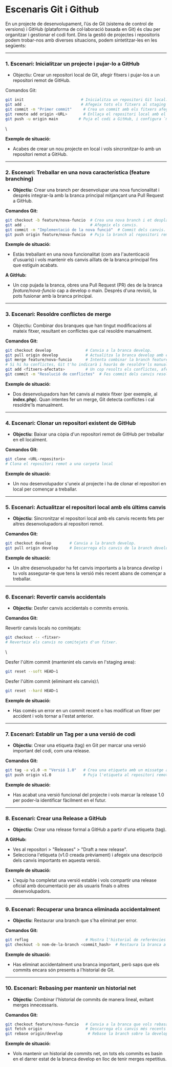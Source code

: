 # Escenaris Git i Github

En un projecte de desenvolupament, l’ús de Git (sistema de control de versions) i GitHub (plataforma de col·laboració basada en Git) és clau per organitzar i gestionar el codi font. Dins la gestió de projectes i repositoris podem trobar-nos amb diverses situacions, podem sintetitzar-les en les següents:

***

### 1. Escenari: Inicialitzar un projecte i pujar-lo a GitHub

* Objectiu: Crear un repositori local de Git, afegir fitxers i pujar-los a un repositori remot de GitHub.

Comandos Git:

```bash
git init                         # Inicialitza un repositori Git local.
git add .                        # Afegeix tots els fitxers al staging area.
git commit -m "Primer commit"     # Crea un commit amb els fitxers afegits.
git remote add origin <URL>       # Enllaça el repositori local amb el repositori remot a GitHub.
git push -u origin main         # Puja el codi a GitHub, i configura `main` com a branca per defecte.
```

\


**Exemple de situació:**

* Acabes de  crear un nou projecte en local i vols sincronitzar-lo amb un repositori remot a GitHub.

***

### 2. Escenari: Treballar en una nova característica (feature branching)

* **Objectiu**: Crear una branch per desenvolupar una nova funcionalitat i després integrar-la amb la branca principal mitjançant una Pull Request a GitHub.

**Comandos Git:**

```bash
git checkout -b feature/nova-funcio  # Crea una nova branch i et desplaça a ella.
git add .                            # Afegeix els canvis.
git commit -m "Implementació de la nova funció"  # Commit dels canvis.
git push origin feature/nova-funcio  # Puja la branch al repositori remot.
```



**Exemple de situació:**

* Estàs treballant en una nova funcionalitat (com ara l'autenticació d'usuaris) i vols mantenir els canvis aïllats de la branca principal fins que estiguin acabats.

**A GitHub:**

* Un cop pujada la branca, obres una Pull Request (PR) des de la branca _feature/nova-funcio_ cap a develop o main. Després d'una revisió, la pots fusionar amb la branca principal.

***

### 3. Escenari: Resoldre conflictes de merge

* Objectiu: Combinar dos branques que han tingut modificacions al mateix fitxer, resultant en conflictes que cal resoldre manualment.

**Comandos Git:**

```bash
git checkout develop               # Canvia a la branca develop.
git pull origin develop            # Actualitza la branca develop amb els últims canvis del remot.
git merge feature/nova-funcio      # Intenta combinar la branch feature/nova-funcio amb develop.
# Si hi ha conflictes, Git t'ho indicarà i hauràs de resoldre'ls manualment als fitxers afectats.
git add <fitxers-afectats>         # Un cop resolts els conflictes, afegeix els fitxers resolts.
git commit -m "Resolució de conflictes"  # Fes commit dels canvis resolts.
```



**Exemple de situació:**

* Dos desenvolupadors han fet canvis al mateix fitxer (per exemple, al **index.php**). Quan intentes fer un merge, Git detecta conflictes i cal resoldre'ls manualment.

***

### 4. Escenari: Clonar un repositori existent de GitHub

* **Objectiu**: Baixar una còpia d'un repositori remot de GitHub per treballar en ell localment.

**Comandos Git:**

```bash
git clone <URL-repositori>  
# Clona el repositori remot a una carpeta local
```



**Exemple de situació:**

* Un nou desenvolupador s'uneix al projecte i ha de clonar el repositori en local per començar a treballar.

***

### 5. Escenari: Actualitzar el repositori local amb els últims canvis

* **Objectiu**: Sincronitzar el repositori local amb els canvis recents fets per altres desenvolupadors al repositori remot.

**Comandos Git:**

```bash
git checkout develop        # Canvia a la branch develop.
git pull origin develop     # Descarrega els canvis de la branch develop des del remot.

```

**Exemple de situació:**

* Un altre desenvolupador ha fet canvis importants a la branca _develop_ i tu vols assegurar-te que tens la versió més recent abans de començar a treballar.

***

### 6. Escenari: Revertir canvis accidentals

* **Objectiu**: Desfer canvis accidentals o commits erronis.

**Comandos Git:**

Revertir canvis locals no comitejats:

```bash
git checkout -- <fitxer>  
# Reverteix els canvis no comitejats d'un fitxer.
```

\


Desfer l'últim commit (mantenint els canvis en l'staging area):

```bash
git reset --soft HEAD~1
```

Desfer l'últim commit (eliminant els canvis):\


```bash
git reset --hard HEAD~1
```

**Exemple de situació:**

* Has comés  un error en un commit recent o has modificat un fitxer per accident i vols tornar a l'estat anterior.

***

### 7. Escenari: Establir un Tag per a una versió de codi

* **Objectiu**: Crear una etiqueta (tag) en Git per marcar una versió important del codi, com una release.

**Comandos Git:**

```bash
git tag -a v1.0 -m "Versió 1.0"   # Crea una etiqueta amb un missatge associat.
git push origin v1.0              # Puja l'etiqueta al repositori remot.
```



**Exemple de situació:**

* Has acabat una versió funcional del projecte i vols marcar la release 1.0 per poder-la identificar fàcilment en el futur.

***

### 8. Escenari: Crear una Release a GitHub

* **Objectiu**: Crear una release formal a GitHub a partir d'una etiqueta (tag).

**A GitHub:**

* Ves al repositori > "Releases" > "Draft a new release".
* Selecciona l'etiqueta (v1.0 creada prèviament) i afegeix una descripció dels canvis importants en aquesta versió.

**Exemple de situació:**

* L'equip ha completat una versió estable i vols compartir una release oficial amb documentació per als usuaris finals o altres desenvolupadors.

***

### 9. Escenari: Recuperar una branca eliminada accidentalment

* **Objectiu**: Restaurar una branch que s'ha eliminat per error.

**Comandos Git:**

```bash
git reflog                         # Mostra l'historial de referències recents.
git checkout -b nom-de-la-branch <commit_hash>  # Restaura la branca a partir del hash d'un commit anterior.

```

**Exemple de situació:**

* Has eliminat accidentalment una branca important, però saps que els commits encara són presents a l'historial de Git.

***

### 10. Escenari: Rebasing per mantenir un historial net

* **Objectiu**: Combinar l'historial de commits de manera lineal, evitant merges innecessaris.

**Comandos Git:**

```bash
git checkout feature/nova-funcio   # Canvia a la branca que vols rebasar.
git fetch origin                   # Descarrega els canvis més recents del remot.
git rebase origin/develop           # Rebase la branch sobre la develop.

```

**Exemple de situació:**

* Vols mantenir un historial de commits net, on tots els commits es basin en el darrer estat de la branca develop en lloc de tenir merges repetitius.

